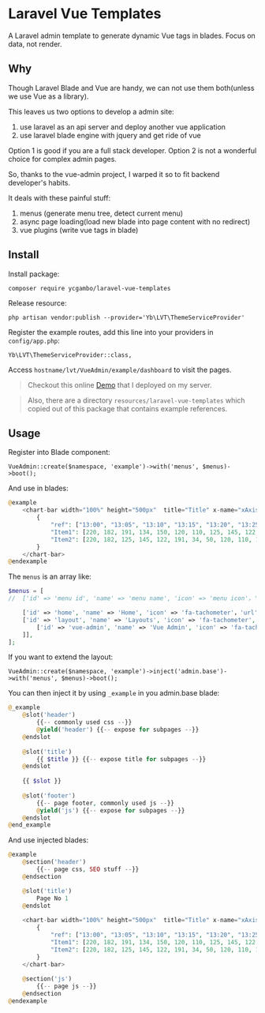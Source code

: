 
# Laravel Vue Templates

A Laravel admin template to generate dynamic Vue tags in blades. Focus on data, not render.


## Why

Though Laravel Blade and Vue are handy, we can not use them both(unless we use Vue as a library).

This leaves us two options to develop a admin site:

1. use laravel as an api server and deploy another vue application
2. use laravel blade engine with jquery and get ride of vue

Option 1 is good if you are a full stack developer.
Option 2 is not a wonderful choice for complex admin pages.

So, thanks to the vue-admin project, I warped it so to fit backend developer's habits.

It deals with these painful stuff:
1. menus (generate menu tree, detect current menu)
2. async page loading(load new blade into page content with no redirect)
3. vue plugins (write vue tags in blade)



## Install

Install package:

    composer require ycgambo/laravel-vue-templates
   
Release resource:

    php artisan vendor:publish --provider='Yb\LVT\ThemeServiceProvider'
    
Register the example routes, add this line into your providers in `config/app.php`:

    Yb\LVT\ThemeServiceProvider::class,

Access `hostname/lvt/VueAdmin/example/dashboard` to visit the pages.

> Checkout this online [Demo](http://lvt.notee.cc/lvt/VueAdmin/example/dashboard) that I deployed on my server.

> Also, there are a directory `resources/laravel-vue-templates` which copied out of this package that contains example references.

## Usage

Register into Blade component:

    VueAdmin::create($namespace, 'example')->with('menus', $menus)->boot();

And use in blades:

```php
@example
    <chart-bar width="100%" height="500px"  title="Title" x-name="xAxis" y-name="yAxis">
        {
            "ref": ["13:00", "13:05", "13:10", "13:15", "13:20", "13:25", "13:30", "13:35", "13:40", "13:45", "13:50", "13:55"],
            "Item1": [220, 182, 191, 134, 150, 120, 110, 125, 145, 122, 165, 122],
            "Item2": [220, 182, 125, 145, 122, 191, 34, 50, 120, 110, 165, 122]
        }
    </chart-bar>
@endexample
```

The `menus` is an array like: 

```php
$menus = [
//  ['id' => 'menu id', 'name' => 'menu name', 'icon' => 'menu icon'，'url' => 'which url to redirect', 'sub' => 'for sub menus', ],

    ['id' => 'home', 'name' => 'Home', 'icon' => 'fa-tachometer'，'url' => '/home', ],
    ['id' => 'layout', 'name' => 'Layouts', 'icon' => 'fa-tachometer', 'sub' => [
        ['id' => 'vue-admin', 'name' => 'Vue Admin', 'icon' => 'fa-tachometer'，'url' => '/layout/vue-admin', ],
    ]],
];
```

If you want to extend the layout:

    VueAdmin::create($namespace, 'example')->inject('admin.base')->with('menus', $menus)->boot();

You can then inject it by using `_example` in you admin.base blade:

```php
@_example
    @slot('header')
        {{-- commonly used css --}}
        @yield('header') {{-- expose for subpages --}}
    @endslot
    
    @slot('title')
        {{ $title }} {{-- expose title for subpages --}}
    @endslot
    
    {{ $slot }}
    
    @slot('footer')
        {{-- page footer, commonly used js --}}
        @yield('js') {{-- expose for subpages --}}
    @endslot
@end_example
```

And use injected blades:

```php
@example
    @section('header')
        {{-- page css, SEO stuff --}}
    @endsection

    @slot('title')
        Page No 1
    @endslot
    
    <chart-bar width="100%" height="500px"  title="Title" x-name="xAxis" y-name="yAxis">
        {
            "ref": ["13:00", "13:05", "13:10", "13:15", "13:20", "13:25", "13:30", "13:35", "13:40", "13:45", "13:50", "13:55"],
            "Item1": [220, 182, 191, 134, 150, 120, 110, 125, 145, 122, 165, 122],
            "Item2": [220, 182, 125, 145, 122, 191, 34, 50, 120, 110, 165, 122]
        }
    </chart-bar>
    
    @section('js')
        {{-- page js --}}
    @endsection
@endexample
```

